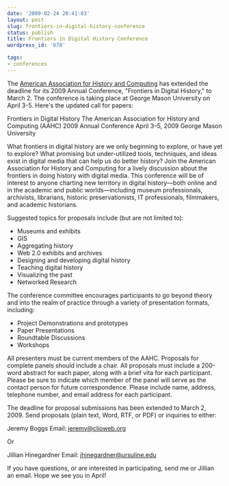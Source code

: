 ```yaml
---
date: '2009-02-24 20:41:03'
layout: post
slug: frontiers-in-digital-history-conference
status: publish
title: Frontiers in Digital History Conference
wordpress_id: '678'

tags:
- conferences
---
```


The [American Association for History and Computing](http://theaahc.org/2009cfp.htm) has extended the deadline for its 2009 Annual Conference, "Frontiers in Digital History," to March 2. The conference is taking place at George Mason University on April 3-5. Here's the updated call for papers:



> 
Frontiers in Digital History
The American Association for History and Computing (AAHC)
2009 Annual Conference
April 3–5, 2009
George Mason University

What frontiers in digital history are we only beginning to explore, or have yet to explore? What promising but under-utilized tools, techniques, and ideas exist in digital media that can help us do better history? Join the American Association for History and Computing for a lively discussion about the frontiers in doing history with digital media. This conference will be of interest to anyone charting new territory in digital history—both online and in the academic and public worlds—including museum professionals, archivists, librarians, historic preservationists, IT professionals, filmmakers, and academic historians.

Suggested topics for proposals include (but are not limited to):

   * Museums and exhibits
   * GIS
   * Aggregating history
   * Web 2.0 exhibits and archives
   * Designing and developing digital history
   * Teaching digital history
   * Visualizing the past
   * Networked Research

The conference committee encourages participants to go beyond theory and into the realm of practice through a variety of presentation formats, including:

   * Project Demonstrations and prototypes
   * Paper Presentations
   * Roundtable Discussions
   * Workshops

All presenters must be current members of the AAHC. Proposals for complete panels should include a chair. All proposals must include a 200-word abstract for each paper, along with a brief vita for each participant. Please be sure to indicate which member of the panel will serve as the contact person for future correspondence. Please include name, address, telephone number, and email address for each participant.

The deadline for proposal submissions has been extended to March 2, 2009. Send proposals (plain text, Word, RTF, or PDF) or inquiries to either:

Jeremy Boggs
Email: jeremy@clioweb.org

Or

Jillian Hinegardner
Email: jhinegardner@ursuline.edu




If you have questions, or are interested in participating, send me or Jillian an email. Hope we see you in April!


